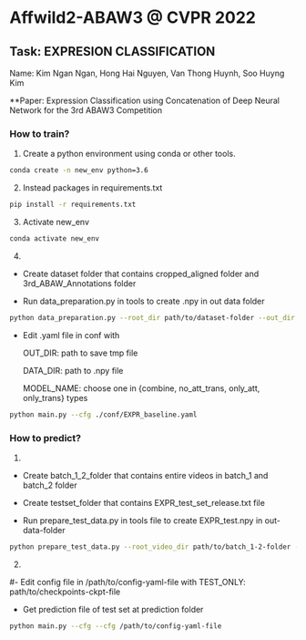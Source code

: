 
#  Affwild2-ABAW3 @ CVPR 2022
## Task: EXPRESION CLASSIFICATION

Name: Kim Ngan Ngan, Hong Hai Nguyen, Van Thong Huynh, Soo Huyng Kim

**Paper: Expression Classification using Concatenation of Deep Neural Network for the 3rd ABAW3 Competition

### How to train?

1. Create a python environment using conda or other tools.
```bash
conda create -n new_env python=3.6
```
2. Instead packages in requirements.txt
```bash
pip install -r requirements.txt
```
3. Activate new_env
```bash
conda activate new_env
```
4.
- Create dataset folder that contains cropped_aligned folder and 3rd_ABAW_Annotations folder

- Run data_preparation.py in tools to create .npy in out data folder
```bash
python data_preparation.py --root_dir path/to/dataset-folder --out_dir path/to/out-data-folder
```
- Edit .yaml file in conf with

    OUT_DIR: path to save tmp file

    DATA_DIR: path to .npy file

    MODEL_NAME: choose one in {combine, no_att_trans, only_att, only_trans} types
```bash
python main.py --cfg ./conf/EXPR_baseline.yaml
```

### How to predict?

1.
- Create batch_1_2_folder that contains entire videos in batch_1 and batch_2 folder

- Create testset_folder that contains EXPR_test_set_release.txt file

- Run prepare_test_data.py in tools file to create EXPR_test.npy in out-data-folder
```bash
python prepare_test_data.py --root_video_dir path/to/batch_1-2-folder --dataset_dir path/to/out-data-folder
```
2.
#- Edit config file in /path/to/config-yaml-file with TEST_ONLY:  path/to/checkpoints-ckpt-file

- Get prediction file of test set at prediction folder
```bash
python main.py --cfg --cfg /path/to/config-yaml-file
```

